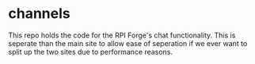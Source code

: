 # channels
This repo holds the code for the RPI Forge's chat functionality. This is seperate than the main site to allow ease of seperation if we ever want to split up the two sites due to performance reasons.
